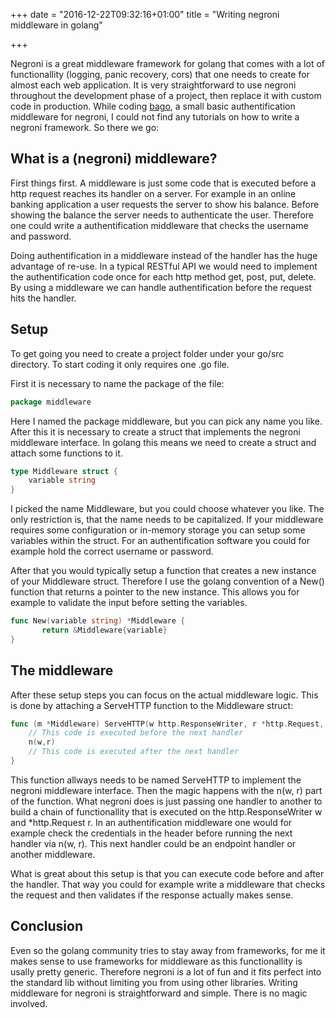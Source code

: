+++
date = "2016-12-22T09:32:16+01:00"
title = "Writing negroni middleware in golang"

+++

Negroni is a great middleware framework for golang that comes with a lot of
functionallity (logging, panic recovery, cors) that one needs to create for almost
each web application. It is very straightforward to use
negroni throughout the development phase of a project, then replace it with custom 
code in production. 
While coding [bago](https://github.com/MrToBe/bago), a small basic authentification
middleware for negroni, I could not find any tutorials on how to write a
negroni framework. So there we go:

## What is a (negroni) middleware?

First things first. A middleware is just some code that is executed before a
http request reaches its handler on a server. For example in an online banking
application a user requests the server to show his balance. Before showing the
balance the server needs to authenticate the user. Therefore one could write a
authentification middleware that checks the username and password. 

Doing authentification in a middleware instead of the handler has the huge
advantage of re-use. In a typical RESTful API we would need to implement the
authentification code once for each http method get, post, put, delete. By using
a middleware we can handle authentification before the request hits the handler.

## Setup

To get going you need to create a project folder under your go/src directory. To
start coding it only requires one .go file.

First it is necessary to name the package of the file:

``` go
package middleware
```

Here I named the package middleware, but you can pick any name you like. After
this it is necessary to create a struct that implements the negroni middleware
interface. In golang this means we need to create a struct and attach some
functions to it.

``` go
type Middleware struct {
    variable string
}
```

I picked the name Middleware, but you could choose whatever you like. The only
restriction is, that the name needs to be capitalized. If your middleware
requires some configuration or in-memory storage you can setup some variables
within the struct. For an authentification software you could for example hold the 
correct username or password.

After that you would typically setup a function that creates a new instance of
your Middleware struct. Therefore I use the golang convention of a New()
function that returns a pointer to the new instance. This allows you for example
to validate the input before setting the variables.

``` go
func New(variable string) *Middleware {
       return &Middleware{variable}
}
```

## The middleware

After these setup steps you can focus on the actual middleware logic. This is
done by attaching a ServeHTTP function to the Middleware struct:

``` go
func (m *Middleware) ServeHTTP(w http.ResponseWriter, r *http.Request, n http.HandlerFunc) {
    // This code is executed before the next handler
    n(w,r)
    // This code is executed after the next handler
}
```

This function allways needs to be named ServeHTTP to implement the negroni
middleware interface. Then the magic happens with the n(w, r) part of the
function. What negroni does is just passing one handler to another to build a
chain of functionallity that is executed on the http.ResponseWriter w and 
*http.Request r. In an authentification middleware one would for example check the
credentials in the header before running the next handler via n(w, r). This next
handler could be an endpoint handler or another middleware. 

What is great about this setup is that you can execute code before and after the
handler. That way you could for example write a middleware that checks the
request and then validates if the response actually makes sense.

## Conclusion

Even so the golang community tries to stay away from frameworks, for me it makes
sense to use frameworks for middleware as this functionallity is usally pretty
generic. Therefore negroni is a lot of fun and it fits perfect into the standard
lib without limiting you from using other libraries. Writing middleware for
negroni is straightforward and simple. There is no magic involved.
